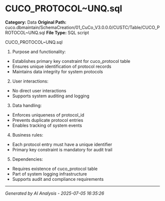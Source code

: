 # CUCO_PROTOCOL~UNQ.sql

**Category:** Data
**Original Path:** cuco.dbmaintain/SchemaCreation/01_CuCo_V3.0.0.0/CUSTC/Table/CUCO_PROTOCOL~UNQ.sql
**File Type:** SQL script

CUCO_PROTOCOL~UNQ.sql
1. Purpose and functionality:
- Establishes primary key constraint for cuco_protocol table
- Ensures unique identification of protocol records
- Maintains data integrity for system protocols

2. User interactions:
- No direct user interactions
- Supports system auditing and logging

3. Data handling:
- Enforces uniqueness of protocol_id
- Prevents duplicate protocol entries
- Enables tracking of system events

4. Business rules:
- Each protocol entry must have a unique identifier
- Primary key constraint is mandatory for audit trail

5. Dependencies:
- Requires existence of cuco_protocol table
- Part of system logging infrastructure
- Supports audit and compliance requirements

---
*Generated by AI Analysis - 2025-07-05 16:35:26*
